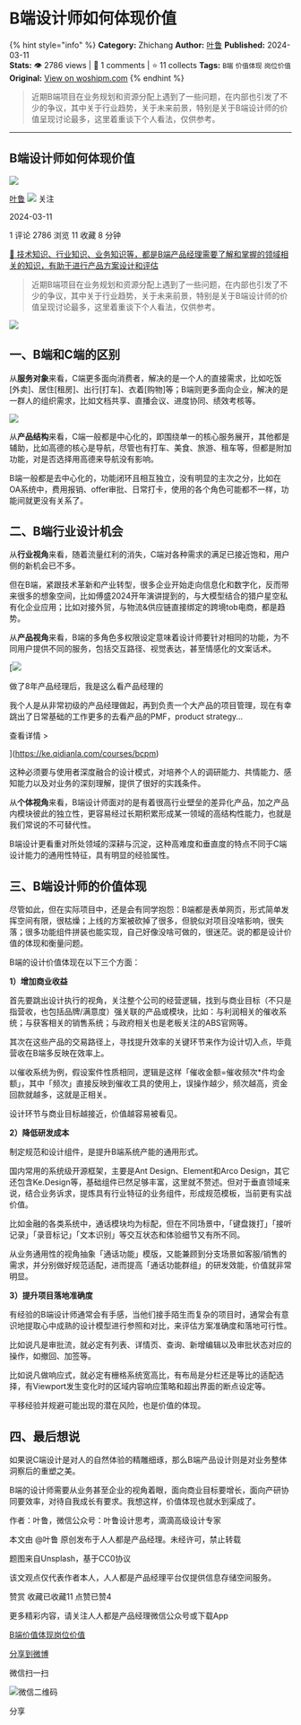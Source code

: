 # B端设计师如何体现价值
{% hint style="info" %}
**Category:** Zhichang
**Author:** [叶鲁](https://www.woshipm.com/u/787364)
**Published:** 2024-03-11  
**Stats:** 👁️ 2786 views | 💬 1 comments | ⭐ 11 collects
**Tags:** `B端` `价值体现` `岗位价值`
**Original:** [View on woshipm.com](https://www.woshipm.com/zhichang/6008670.html)
{% endhint %}
> 近期B端项目在业务规划和资源分配上遇到了一些问题，在内部也引发了不少的争议，其中关于行业趋势，关于未来前景，特别是关于B端设计师的价值呈现讨论最多，这里着重谈下个人看法，仅供参考。

---

## B端设计师如何体现价值

[![](https://static.woshipm.com/APP_U_202205_20220520145441_9198.jpeg?imageView2/1/w/72/h/72/q/100)](https://www.woshipm.com/u/787364)

[叶鲁](https://www.woshipm.com/u/787364) ![](https://static.woshipm.com/tag/1101_1@2x.png) 关注

2024-03-11

1 评论 2786 浏览 11 收藏 8 分钟

[🔗 技术知识、行业知识、业务知识等，都是B端产品经理需要了解和掌握的领域相关的知识，有助于进行产品方案设计和评估](https://ke.qidianla.com/courses/bcpm)

> 近期B端项目在业务规划和资源分配上遇到了一些问题，在内部也引发了不少的争议，其中关于行业趋势，关于未来前景，特别是关于B端设计师的价值呈现讨论最多，这里着重谈下个人看法，仅供参考。

![](https://image.woshipm.com/2023/04/14/899c9518-da9e-11ed-af94-00163e0b5ff3.png)

## 一、B端和C端的区别

从**服务对象**来看，C端更多面向消费者，解决的是一个人的直接需求，比如吃饭\[外卖\]、居住\[租房\]、出行\[打车\]、衣着\[购物\]等；B端则更多面向企业，解决的是一群人的组织需求，比如文档共享、直播会议、进度协同、绩效考核等。

![](https://image.woshipm.com/wp-files/2024/03/D5mNpPVZ8agytyYsOqg6.png)

从**产品结构**来看，C端一般都是中心化的，即围绕单一的核心服务展开，其他都是辅助，比如高德的核心是导航，尽管也有打车、美食、旅游、租车等，但都是附加功能，对是否选择用高德来导航没有影响。

B端一般都是去中心化的，功能闭环且相互独立，没有明显的主次之分，比如在OA系统中，费用报销、offer审批、日常打卡，使用的各个角色可能都不一样，功能间就更没有关系了。

## 二、B端行业设计机会

从**行业视角**来看，随着流量红利的消失，C端对各种需求的满足已接近饱和，用户侧的新机会已不多。

但在B端，紧跟技术革新和产业转型，很多企业开始走向信息化和数字化，反而带来很多的想象空间，比如傅盛2024开年演讲提到的，与大模型结合的猎户星空私有化企业应用；比如对接外贸，与物流&供应链直接绑定的跨境tob电商，都是趋势。

从**产品视角**来看，B端的多角色多权限设定意味着设计师要针对相同的功能，为不同用户提供不同的服务，包括交互路径、视觉表达，甚至情感化的文案话术。

[![](https://image.woshipm.com/2023/08/02/bf59b8ba-30e4-11ee-88e7-00163e0b5ff3.png)

做了8年产品经理后，我是这么看产品经理的

我个人是从非常初级的产品经理做起，再到负责一个大产品的项目管理，现在有幸跳出了日常基础的工作更多的去看产品的PMF，product strategy...

查看详情 >

](https://ke.qidianla.com/courses/bcpm)

这种必须要与使用者深度融合的设计模式，对培养个人的调研能力、共情能力、感知能力以及对业务的深刻理解，提供了很好的实践条件。

从**个体视角**来看，B端设计师面对的是有着很高行业壁垒的差异化产品，加之产品内模块彼此的独立性，更容易经过长期积累形成某一领域的高结构性能力，也就是我们常说的不可替代性。

B端设计更看重对所处领域的深耕与沉淀，这种高难度和垂直度的特点不同于C端设计能力的通用性特征，具有明显的经验属性。

## 三、B端设计师的价值体现

尽管如此，但在实际项目中，还是会有同学抱怨：B端都是表单网页，形式简单发挥空间有限，很枯燥；上线的方案被砍掉了很多，但貌似对项目没啥影响，很失落；很多功能组件拼装也能实现，自己好像没啥可做的，很迷茫。说的都是设计价值的体现和衡量问题。

B端的设计价值体现在以下三个方面：

**1）增加商业收益**

首先要跳出设计执行的视角，关注整个公司的经营逻辑，找到与商业目标（不只是指营收，也包括品牌/满意度）强关联的产品或模块，比如：与利润相关的催收系统；与获客相关的销售系统；与政府相关也是老板关注的ABS官网等。

其次在这些产品的交易路径上，寻找提升效率的关键环节来作为设计切入点，毕竟营收在B端多反映在效率上。

以催收系统为例，假设案件性质相同，逻辑是这样「催收金额=催收频次\*件均金额」，其中「频次」直接反映到催收工具的使用上，误操作越少，频次越高，资金回款就越多，这就是正相关。

设计环节与商业目标越接近，价值越容易被看见。

**2）降低研发成本**

制定规范和设计组件，是提升B端系统产能的通用形式。

国内常用的系统级开源框架，主要是Ant Design、Element和Arco Design，其它还包含Ke.Design等，基础组件已然足够丰富，这里就不赘述。但对于垂直领域来说，结合业务诉求，提炼具有行业特征的业务组件，形成规范模板，当前更有实战价值。

比如金融的各类系统中，通话模块均为标配，但在不同场景中，「键盘拨打」「接听记录」「录音标记」「文本识别」等交互状态和体验细节又有所不同。

从业务通用性的视角抽象「通话功能」模版，又能兼顾到分支场景如客服/销售的需求，并分别做好规范适配，进而提高「通话功能群组」的研发效能，价值就非常明显。

**3）提升项目落地准确度**

有经验的B端设计师通常会有手感，当他们接手陌生而复杂的项目时，通常会有意识地提取心中成熟的设计模型进行参照和对比，来评估方案准确度和落地可行性。

比如说凡是审批流，就必定有列表、详情页、查询、新增编辑以及审批状态对应的操作，如撤回、加签等。

比如说凡做响应式，就必定有栅格系统宽高比，有布局是分栏还是等比的适配选择，有Viewport发生变化时的区域内容响应策略和超出界面的断点设定等。

平移经验并规避可能出现的潜在风险，也是价值的体现。

## 四、最后想说

如果说C端设计是对人的自然体验的精雕细琢，那么B端产品设计则是对业务整体洞察后的重塑之美。

B端的设计师需要从业务甚至企业的视角着眼，面向商业目标要增长，面向产研协同要效率，对待自我成长有要求。我想这样，价值体现也就水到渠成了。

作者：叶鲁，微信公众号：叶鲁设计思考，滴滴高级设计专家

本文由 @叶鲁 原创发布于人人都是产品经理。未经许可，禁止转载

题图来自Unsplash，基于CC0协议

该文观点仅代表作者本人，人人都是产品经理平台仅提供信息存储空间服务。

赞赏 收藏已收藏11 点赞已赞4

更多精彩内容，请关注人人都是产品经理微信公众号或下载App

[B端](https://www.woshipm.com/tag/b%e7%ab%af)[价值体现](https://www.woshipm.com/tag/%e4%bb%b7%e5%80%bc%e4%bd%93%e7%8e%b0)[岗位价值](https://www.woshipm.com/tag/%e5%b2%97%e4%bd%8d%e4%bb%b7%e5%80%bc)

[分享到微博](https://service.weibo.com/share/share.php?appkey=2775287854&title=B端设计师如何体现价值&url=https://www.woshipm.com/zhichang/6008670.html&pic=https://image.woshipm.com/2023/04/14/899c9518-da9e-11ed-af94-00163e0b5ff3.png)

微信扫一扫

![微信二维码](https://api.pwmqr.com/qrcode/create/?url=https://www.woshipm.com/zhichang/6008670.html)

分享